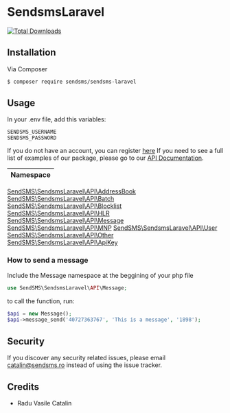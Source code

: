 # SendsmsLaravel
[![Total Downloads][ico-downloads]][link-downloads]

## Installation

Via Composer

``` bash
$ composer require sendsms/sendsms-laravel
```

## Usage

In your .env file, add this variables: 
```
SENDSMS_USERNAME 
SENDSMS_PASSWORD
```

If you do not have an account, you can register [here](https://hub.sendsms.ro/register)
If you need to see a full list of examples of our package, please go to our [API Documentation](https://www.sendsms.ro/api/?php--laravel).

| Namespace |
| --------- |
[SendSMS\SendsmsLaravel\API\AddressBook](https://www.sendsms.ro/api/?php--laravel#address-book) 
[SendSMS\SendsmsLaravel\API\Batch](https://www.sendsms.ro/api/?php--laravel#batch) 
[SendSMS\SendsmsLaravel\API\Blocklist](https://www.sendsms.ro/api/?php--laravel#blocklist) 
[SendSMS\SendsmsLaravel\API\HLR](https://www.sendsms.ro/api/?php--laravel#hlr) 
[SendSMS\SendsmsLaravel\API\Message](https://www.sendsms.ro/api/?php--laravel#message) 
[SendSMS\SendsmsLaravel\API\MNP](https://www.sendsms.ro/api/?php--laravel#mnp) 
[SendSMS\SendsmsLaravel\API\User](https://www.sendsms.ro/api/?php--laravel#user) 
[SendSMS\SendsmsLaravel\API\Other](https://www.sendsms.ro/api/?php--laravel#other) 
[SendSMS\SendsmsLaravel\API\ApiKey](https://www.sendsms.ro/api/?php--laravel#api-key-2) 

### How to send a message

Include the Message namespace at the beggining of your php file

``` php
use SendSMS\SendsmsLaravel\API\Message;
```

to call the function, run:

``` php
$api = new Message();
$api->message_send('40727363767', 'This is a message', '1898');
```

## Security

If you discover any security related issues, please email catalin@sendsms.ro instead of using the issue tracker.

## Credits

- Radu Vasile Catalin

[ico-downloads]: https://img.shields.io/packagist/dt/sendsms/sendsms-laravel.svg?style=flat-square

[link-downloads]: https://packagist.org/packages/sendsms/sendsms-laravel
